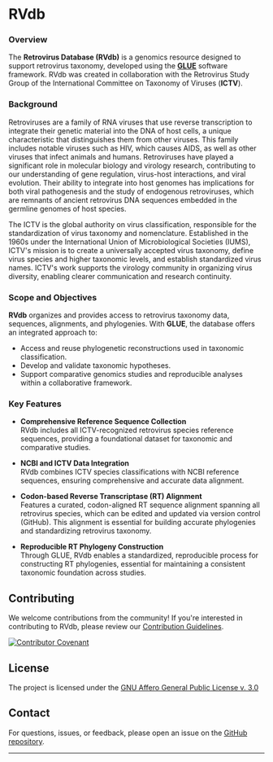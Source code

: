 RVdb
====

### Overview

The **Retrovirus Database (RVdb)** is a genomics resource designed to support retrovirus taxonomy, developed using the **[GLUE](https://github.com/giffordlabcvr/gluetools/wiki)** software framework. RVdb was created in collaboration with the Retrovirus Study Group of the International Committee on Taxonomy of Viruses (**ICTV**).

### Background

Retroviruses are a family of RNA viruses that use reverse transcription to integrate their genetic material into the DNA of host cells, a unique characteristic that distinguishes them from other viruses. This family includes notable viruses such as HIV, which causes AIDS, as well as other viruses that infect animals and humans. Retroviruses have played a significant role in molecular biology and virology research, contributing to our understanding of gene regulation, virus-host interactions, and viral evolution. Their ability to integrate into host genomes has implications for both viral pathogenesis and the study of endogenous retroviruses, which are remnants of ancient retrovirus DNA sequences embedded in the germline genomes of host species.

The ICTV is the global authority on virus classification, responsible for the standardization of virus taxonomy and nomenclature. Established in the 1960s under the International Union of Microbiological Societies (IUMS), ICTV's mission is to create a universally accepted virus taxonomy, define virus species and higher taxonomic levels, and establish standardized virus names. ICTV's work supports the virology community in organizing virus diversity, enabling clearer communication and research continuity.

### Scope and Objectives

**RVdb** organizes and provides access to retrovirus taxonomy data, sequences, alignments, and phylogenies. With **GLUE**, the database offers an integrated approach to:

-   Access and reuse phylogenetic reconstructions used in taxonomic classification.
-   Develop and validate taxonomic hypotheses.
-   Support comparative genomics studies and reproducible analyses within a collaborative framework.

### Key Features

-   **Comprehensive Reference Sequence Collection**\
    RVdb includes all ICTV-recognized retrovirus species reference sequences, providing a foundational dataset for taxonomic and comparative studies.

-   **NCBI and ICTV Data Integration**\
    RVdb combines ICTV species classifications with NCBI reference sequences, ensuring comprehensive and accurate data alignment.

-   **Codon-based Reverse Transcriptase (RT) Alignment**\
    Features a curated, codon-aligned RT sequence alignment spanning all retrovirus species, which can be edited and updated via version control (GitHub). This alignment is essential for building accurate phylogenies and standardizing retrovirus taxonomy.

-   **Reproducible RT Phylogeny Construction**\
    Through GLUE, RVdb enables a standardized, reproducible process for constructing RT phylogenies, essential for maintaining a consistent taxonomic foundation across studies.

## Contributing

We welcome contributions from the community! If you're interested in contributing to RVdb, please review our [Contribution Guidelines](./md/CONTRIBUTING.md).

[![Contributor Covenant](https://img.shields.io/badge/Contributor%20Covenant-2.1-4baaaa.svg)](./md/code_of_conduct.md)


## License

The project is licensed under the [GNU Affero General Public License v. 3.0](https://www.gnu.org/licenses/agpl-3.0.en.html)

## Contact

For questions, issues, or feedback, please open an issue on the [GitHub repository](https://github.com/giffordlabcvr/RVdb/issues).

* * * * *
